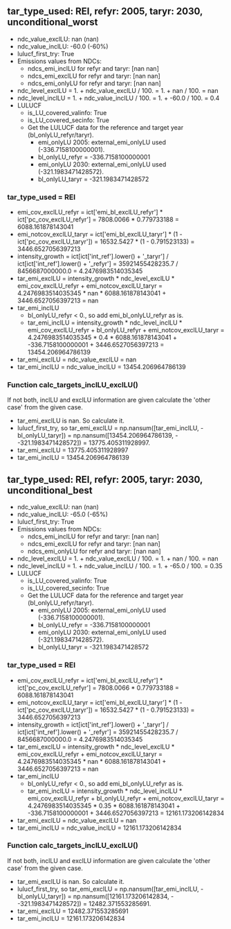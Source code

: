 

## tar_type_used: REI, refyr: 2005, taryr: 2030, unconditional_worst
- ndc_value_exclLU: nan (nan)
- ndc_value_inclLU: -60.0 (-60%)
- lulucf_first_try: True
- Emissions values from NDCs:
  - ndcs_emi_inclLU for refyr and taryr: [nan nan]
  - ndcs_emi_exclLU for refyr and taryr: [nan nan]
  - ndcs_emi_onlyLU for refyr and taryr: [nan nan]
- ndc_level_exclLU = 1. + ndc_value_exclLU / 100. = 1. + nan / 100. = nan
- ndc_level_inclLU = 1. + ndc_value_inclLU / 100. = 1. + -60.0 / 100. = 0.4
- LULUCF
  - is_LU_covered_valinfo: True
  - is_LU_covered_secinfo: True
  - Get the LULUCF data for the reference and target year (bl_onlyLU_refyr/taryr).
    - emi_onlyLU 2005: external_emi_onlyLU used (-336.7158100000001).
    - bl_onlyLU_refyr = -336.7158100000001
    - emi_onlyLU 2030: external_emi_onlyLU used (-321.1983471428572).
    - bl_onlyLU_taryr = -321.1983471428572
### tar_type_used = REI
- emi_cov_exclLU_refyr = ict['emi_bl_exclLU_refyr'] * ict['pc_cov_exclLU_refyr'] = 7808.0066 * 0.779733188 = 6088.161878143041
- emi_notcov_exclLU_taryr = ict['emi_bl_exclLU_taryr'] * (1 - ict['pc_cov_exclLU_taryr']) = 16532.5427 * (1 - 0.791523133) = 3446.6527056397213
- intensity_growth = ict[ict['int_ref'].lower() + '\_taryr'] / ict[ict['int_ref'].lower() + '\_refyr'] = 35921455428235.7 / 8456687000000.0 = 4.2476983514035345
- tar_emi_exclLU = intensity_growth * ndc_level_exclLU * emi_cov_exclLU_refyr + emi_notcov_exclLU_taryr = 4.2476983514035345 * nan * 6088.161878143041 + 3446.6527056397213 = nan
- tar_emi_inclLU
  - bl_onlyLU_refyr < 0., so add emi_bl_onlyLU_refyr as is.
  - tar_emi_inclLU = intensity_growth * ndc_level_inclLU * emi_cov_exclLU_refyr + bl_onlyLU_refyr + emi_notcov_exclLU_taryr = 4.2476983514035345 * 0.4 * 6088.161878143041 + -336.7158100000001 + 3446.6527056397213 = 13454.206964786139
- tar_emi_exclLU = ndc_value_exclLU = nan
- tar_emi_inclLU = ndc_value_inclLU = 13454.206964786139
### Function calc_targets_inclLU_exclLU()
If not both, inclLU and exclLU information are given calculate the 'other case' from the given case.
- tar_emi_exclLU is nan. So calculate it.
- lulucf_first_try, so tar_emi_exclLU = np.nansum([tar_emi_inclLU, -bl_onlyLU_taryr]) = np.nansum([13454.206964786139, - -321.1983471428572]) = 13775.405311928997.
- tar_emi_exclLU = 13775.405311928997
- tar_emi_inclLU = 13454.206964786139

## tar_type_used: REI, refyr: 2005, taryr: 2030, unconditional_best
- ndc_value_exclLU: nan (nan)
- ndc_value_inclLU: -65.0 (-65%)
- lulucf_first_try: True
- Emissions values from NDCs:
  - ndcs_emi_inclLU for refyr and taryr: [nan nan]
  - ndcs_emi_exclLU for refyr and taryr: [nan nan]
  - ndcs_emi_onlyLU for refyr and taryr: [nan nan]
- ndc_level_exclLU = 1. + ndc_value_exclLU / 100. = 1. + nan / 100. = nan
- ndc_level_inclLU = 1. + ndc_value_inclLU / 100. = 1. + -65.0 / 100. = 0.35
- LULUCF
  - is_LU_covered_valinfo: True
  - is_LU_covered_secinfo: True
  - Get the LULUCF data for the reference and target year (bl_onlyLU_refyr/taryr).
    - emi_onlyLU 2005: external_emi_onlyLU used (-336.7158100000001).
    - bl_onlyLU_refyr = -336.7158100000001
    - emi_onlyLU 2030: external_emi_onlyLU used (-321.1983471428572).
    - bl_onlyLU_taryr = -321.1983471428572
### tar_type_used = REI
- emi_cov_exclLU_refyr = ict['emi_bl_exclLU_refyr'] * ict['pc_cov_exclLU_refyr'] = 7808.0066 * 0.779733188 = 6088.161878143041
- emi_notcov_exclLU_taryr = ict['emi_bl_exclLU_taryr'] * (1 - ict['pc_cov_exclLU_taryr']) = 16532.5427 * (1 - 0.791523133) = 3446.6527056397213
- intensity_growth = ict[ict['int_ref'].lower() + '\_taryr'] / ict[ict['int_ref'].lower() + '\_refyr'] = 35921455428235.7 / 8456687000000.0 = 4.2476983514035345
- tar_emi_exclLU = intensity_growth * ndc_level_exclLU * emi_cov_exclLU_refyr + emi_notcov_exclLU_taryr = 4.2476983514035345 * nan * 6088.161878143041 + 3446.6527056397213 = nan
- tar_emi_inclLU
  - bl_onlyLU_refyr < 0., so add emi_bl_onlyLU_refyr as is.
  - tar_emi_inclLU = intensity_growth * ndc_level_inclLU * emi_cov_exclLU_refyr + bl_onlyLU_refyr + emi_notcov_exclLU_taryr = 4.2476983514035345 * 0.35 * 6088.161878143041 + -336.7158100000001 + 3446.6527056397213 = 12161.173206142834
- tar_emi_exclLU = ndc_value_exclLU = nan
- tar_emi_inclLU = ndc_value_inclLU = 12161.173206142834
### Function calc_targets_inclLU_exclLU()
If not both, inclLU and exclLU information are given calculate the 'other case' from the given case.
- tar_emi_exclLU is nan. So calculate it.
- lulucf_first_try, so tar_emi_exclLU = np.nansum([tar_emi_inclLU, -bl_onlyLU_taryr]) = np.nansum([12161.173206142834, - -321.1983471428572]) = 12482.371553285691.
- tar_emi_exclLU = 12482.371553285691
- tar_emi_inclLU = 12161.173206142834
